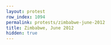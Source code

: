 ```yaml
---
layout: protest
row_index: 1094
permalink: protests/zimbabwe-june-2012
title: Zimbabwe, June 2012
hidden: true
---
```

